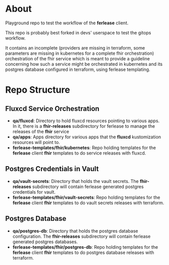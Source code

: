 # About

Playground repo to test the workflow of the **ferlease** client.

This repo is probably best forked in devs' userspace to test the gitops workflow.

It contains an incomplete (providers are missing in terraform, some parameters are missing in kubernetes for a complete fhir orchestration) orchestration of the fhir service which is meant to provide a guideline concerning how such a service might be orchestrated in kubernetes and its postgres database configured in terraform, using ferlease templating.

# Repo Structure

## Fluxcd Service Orchestration

- **qa/fluxcd**: Directory to hold fluxcd resources pointing to various apps. In it, there is a **fhir-releases** subdirectory for ferlease to manage the releases of the **fhir** service
- **qa/apps**: Apps directory for various apps that the **fluxcd** kustomization resources will point to.
- **ferlease-templates/fhir/kubernetes**: Repo holding templates for the **ferlease** client **fhir** templates to do service releases with fluxcd.

## Postgres Credentials in Vault

- **qa/vault-secrets**: Directory that holds the vault secrets. The **fhir-releases** subdirectory will contain ferlease generated postgres credentials for vault.
- **ferlease-templates/fhir/vault-secrets**: Repo holding templates for the **ferlease** client **fhir** templates to do vault secrets releases with terraform.

## Postgres Database 

- **qa/postgres-db**: Directory that holds the postgres database configuration. The **fhir-releases** subdirectory will contain ferlease generated postgres databases.
- **ferlease-templates/fhir/postgres-db**: Repo holding templates for the **ferlease** client **fhir** templates to do postgres database releases with terraform.